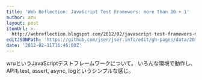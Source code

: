 ```yaml
---
title: 'Web Reflection: JavaScript Test Framewors: more than 30 + 1'
author: azu
layout: post
itemUrl: >-
  http://webreflection.blogspot.com/2012/02/javascript-test-framewors-more-than-30.html
editJSONPath: 'https://github.com/jser/jser.info/edit/gh-pages/data/2012/02/index.json'
date: '2012-02-11T16:46:00Z'
---
```

wruというJavaScriptテストフレームワークについて。
いろんな環境で動作し、APIもtest, assert, async, logというシンプルな感じ。
